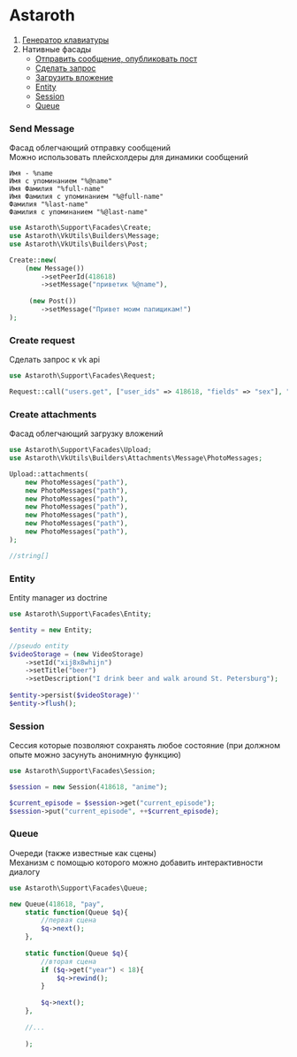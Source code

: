 # Astaroth

1. [Генератор клавиатуры](https://github.com/labi-le/astaroth-vk-keyboard)
2. Нативные фасады
    + [Отправить сообщение, опубликовать пост](#send-message)
    + [Сделать запрос](#create-request)
    + [Загрузить вложение](#create-attachments)
    + [Entity](#entity)
    + [Session](#session)
    + [Queue](#queue)

### Send Message

Фасад облегчающий отправку сообщений\
Можно использовать плейсхолдеры для динамики сообщений

````
Имя - %name
Имя с упоминанием "%@name"
Имя Фамилия "%full-name"
Имя Фамилия с упоминанием "%@full-name"
Фамилия "%last-name"
Фамилия с упоминанием "%@last-name"
````

```php
use Astaroth\Support\Facades\Create;
use Astaroth\VkUtils\Builders\Message;
use Astaroth\VkUtils\Builders\Post;

Create::new(
    (new Message())
        ->setPeerId(418618)
        ->setMessage("приветик %@name"),
        
     (new Post())
        ->setMessage("Привет моим папищикам!")
);

```

### Create request

Сделать запрос к vk api

```php
use Astaroth\Support\Facades\Request;

Request::call("users.get", ["user_ids" => 418618, "fields" => "sex"], "token");
```

### Create attachments

Фасад облегчающий загрузку вложений

```php
use Astaroth\Support\Facades\Upload;
use Astaroth\VkUtils\Builders\Attachments\Message\PhotoMessages;

Upload::attachments(
    new PhotoMessages("path"),
    new PhotoMessages("path"),
    new PhotoMessages("path"),
    new PhotoMessages("path"),
    new PhotoMessages("path"),
    new PhotoMessages("path"),
    new PhotoMessages("path"),
);

//string[]
```

### Entity

Entity manager из doctrine

```php
use Astaroth\Support\Facades\Entity;

$entity = new Entity;

//pseudo entity
$videoStorage = (new VideoStorage)
    ->setId("xij8x8whijn")
    ->setTitle("beer")
    ->setDescription("I drink beer and walk around St. Petersburg");
    
$entity->persist($videoStorage)''
$entity->flush();
```

### Session

Сессия которые позволяют сохранять любое состояние (при должном опыте можно засунуть анонимную функцию)

```php
use Astaroth\Support\Facades\Session;

$session = new Session(418618, "anime");

$current_episode = $session->get("current_episode");
$session->put("current_episode", ++$current_episode);
```

### Queue

Очереди (также известные как сцены)\
Механизм с помощью которого можно добавить интерактивности диалогу

```php
use Astaroth\Support\Facades\Queue;

new Queue(418618, "pay",
    static function(Queue $q){
        //первая сцена
        $q->next();
    },
    
    static function(Queue $q){
        //вторая сцена
        if ($q->get("year") < 18){
            $q->rewind();
        }
        
        $q->next();
    },
    
    //...
    
    );
```


